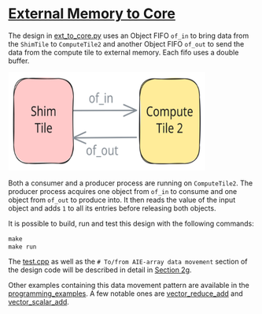 <!---//===- README.md ---------------------------------------*- Markdown -*-===//
//
// This file is licensed under the Apache License v2.0 with LLVM Exceptions.
// See https://llvm.org/LICENSE.txt for license information.
// SPDX-License-Identifier: Apache-2.0 WITH LLVM-exception
//
// Copyright (C) 2024, Advanced Micro Devices, Inc.
// 
//===----------------------------------------------------------------------===//-->

# <ins>External Memory to Core</ins>

The design in [ext_to_core.py](./ext_to_core.py) uses an Object FIFO `of_in` to bring data from the `ShimTile` to `ComputeTile2` and another Object FIFO `of_out` to send the data from the compute tile to external memory. Each fifo uses a double buffer.

<img src="../../../assets/ExtMemToCore.svg" height=200 width="400">

Both a consumer and a producer process are running on `ComputeTile2`. The producer process acquires one object from `of_in` to consume and one object from `of_out` to produce into. It then reads the value of the input object and adds `1` to all its entries before releasing both objects.

It is possible to build, run and test this design with the following commands:
```
make
make run
```
The [test.cpp](./test.cpp) as well as the `# To/from AIE-array data movement` section of the design code will be described in detail in [Section 2g](../../section-2g/).

Other examples containing this data movement pattern are available in the [programming_examples](../../../../programming_examples/). A few notable ones are [vector_reduce_add](../../../../programming_examples/basic/vector_reduce_add/) and [vector_scalar_add](../../../../programming_examples/basic/vector_scalar_add/).
